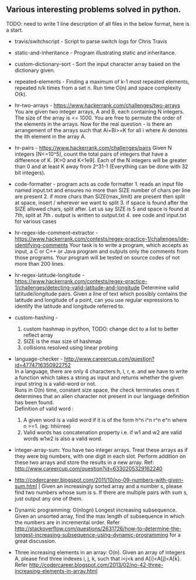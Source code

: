 Various interesting problems solved in python.
-----------------------------------------
TODO: need to write 1 line description of all files in the below format, here is a start.

- travis/switchscript - Script to parse switch logs for Chris Travis

- static-and-inheritance - Program illustrating static and inheritance.

- custom-dictionary-sort - Sort the input character array based on the dictionary given.

- repeated-elements - Finding a maximum of k-1 most repeated elements, repeated n/k times from a set n. Run time O(n) and space complexity O(k).

- hr-two-arrays - https://www.hackerrank.com/challenges/two-arrays
You are given two integer arrays, A and B, each containing N integers. The size of the array is <= 1000. You are free to permute the order of the elements in the arrays.
Now for the real question - is there an arrangement of the arrays such that Ai+Bi>=K for all i where Ai denotes the ith element in the array A.

- hr-pairs - https://www.hackerrank.com/challenges/pairs
Given N integers [N<=10^5], count the total pairs of integers that have a difference of K. [K>0 and K<1e9]. Each of the N integers will be greater than 0 and at least K away from 2^31-1 (Everything can be done with 32 bit integers).

- code-formatter - program acts as code formatter
      1. reads an input file named input.txt and ensures no more than SIZE number of chars per line are present
      2. if more chars than SIZE(max_limit) are present then split at space, insert / wherever we want to split
      3. if space is found after the SIZE allowed chars, split after. Let us say SIZE is 5 and space is found at 7th, split at 7th . output is written to output.txt
      4. see code and input.txt for various cases

- hr-regex-ide-comment-extractor - https://www.hackerrank.com/contests/regex-practice-1/challenges/ide-identifying-comments
 Your task is to write a program, which accepts as input, a C or C++ or Java program and outputs only the comments from those programs. Your program will be tested on source codes of not more than 200 lines.

- hr-regex-latitude-longitude - https://www.hackerrank.com/contests/regex-practice-1/challenges/detecting-valid-latitude-and-longitude
Determine valid latitude/longitude pairs. Given a line of text which possibly contains the latitude and longitude of a point, can you use regular expressions to identify the latitude and longitude referred to.

- custom-hashing - 
    1. custom hashmap in python, TODO: change dict to a list to better reflect array
    2. SIZE is the max size of hashmap
    3. collisions resolved using linear probing

- language-checker - http://www.careercup.com/question?id=4774716350922752<br>In a language, there are only 4 characters h, i, r, e. and we have to write a function which takes a string as input and returns whether the given input string is a valid-word or not.<br>
Runs in O(n) time, constant size space, the check terminates ones it determines that an alien character not present in our language definition has been found.<br>
Definition of valid word : 
    1. A given word is a valid word if it is of the form h^n i^n r^n e^n where n >=1. (eg: hhiirree) 
    2. Valid words has concatenation property i.e. if w1 and w2 are valid words w1w2 is also a valid word.

- integer-array-sum: You have two integer arrays. Treat these arrays as if they were big numbers,
with one digit in each slot. Perform addition on these two arrays and store the results in a new array. Ref: http://www.careercup.com/question?id=6330205329162240

- http://codercareer.blogspot.com/2011/10/no-09-numbers-with-given-sum.html | Given an increasingly sorted array and a number s, please find two numbers whose sum is s. If there are multiple pairs with sum s, just output any one of them.

- Dynamic programming: O(nlogn) Longest increasing subsequence. Given an unsorted array, find the max length of subsequence in which the numbers are in incremental order. Refer http://stackoverflow.com/questions/2631726/how-to-determine-the-longest-increasing-subsequence-using-dynamic-programming for a great discussion.

- Three increasing elements in an array: O(n). Given an array of integers A, please find three indexes i, j, k, such that i<j<k and A[i]<A[j]<A[k]. Refer http://codercareer.blogspot.com/2013/02/no-42-three-increasing-elements-in-array.html
